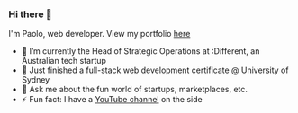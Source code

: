 ### Hi there 👋

I'm Paolo, web developer. View my portfolio [here](https://paologarde.com)

- 🔭 I’m currently the Head of Strategic Operations at :Different, an Australian tech startup
- 🌱 Just finished a full-stack web development certificate @ University of Sydney
- 💬 Ask me about the fun world of startups, marketplaces, etc.
- ⚡ Fun fact: I have a [YouTube channel](http://www.youtube.com/pgblanks) on the side
